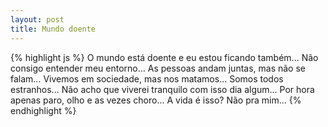 ```yaml
---
layout: post
title: Mundo doente
---
```


{% highlight js %}
O mundo está doente e eu estou ficando também...
Não consigo entender meu entorno...
As pessoas andam juntas, mas não se falam...
Vivemos em sociedade, mas nos matamos...
Somos todos estranhos...
Não acho que viverei tranquilo com isso dia algum...
Por hora apenas paro, olho e as vezes choro...
A vida é isso? Não pra mim...
{% endhighlight %}
